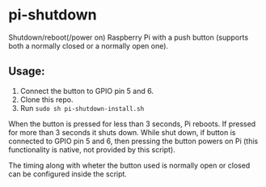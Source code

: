 pi-shutdown
===========

Shutdown/reboot(/power on) Raspberry Pi with a push button (supports both a normally closed or a normally open one).

## Usage:
 1. Connect the button to GPIO pin 5 and 6.
 2. Clone this repo.
 3. Run ```sudo sh pi-shutdown-install.sh```

When the button is pressed for less than 3 seconds, Pi reboots. If pressed for more than 3 seconds it shuts down.
While shut down, if button is connected to GPIO pin 5 and 6, then pressing the button powers on Pi (this functionality is native, not provided by this script).

The timing along with wheter the button used is normally open or closed can be configured inside the script.
